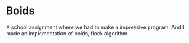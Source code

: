 # Boids
A school assignment where we had to make a impressive program. And I made an implementation of boids, flock algorithm.
